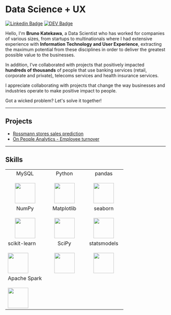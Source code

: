 # Data Science + UX

[![Linkedin Badge](https://img.shields.io/badge/-brunokatekawa-blue?style=flat-square&logo=Linkedin&logoColor=white&link=https://www.linkedin.com/in/brunokatekawa/)](https://www.linkedin.com/in/brunokatekawa/) [![DEV Badge](https://img.shields.io/badge/-Portfolio-000?style=flat-square&logo=dev.to&logoColor=white&link=https://brunokatekawa.github.io/ds_portfolio/)](https://brunokatekawa.github.io/ds_portfolio/)

Hello, I'm **Bruno Katekawa**, a Data Scientist who has worked for companies of various sizes, from startups to multinationals where I had extensive experience with **Information Technology and User Experience**, extracting the maximum potential from these disciplines in order to deliver the greatest possible value to the businesses.

In addition, I’ve collaborated with projects that positively impacted **hundreds of thousands** of people that use banking services (retail, corporate and private), telecoms services and health insurance services.

I appreciate collaborating with projects that change the way businesses and industries operate to make positive impact to people.

Got a wicked problem? Let's solve it together!

---

## Projects

- [Rossmann stores sales prediction](https://github.com/brunokatekawa/RossmannSales)
- [On People Analytics - Employee turnover](https://github.com/brunokatekawa/PeopleAnalytics_Turnover)

---

## Skills

<table>
  <tbody>
    <tr valign="top">
      <td width="33%" align="center">
        <span>MySQL</span><br><br>
        <img height="64px" src="https://cdn.svgporn.com/logos/mysql.svg">
      </td>
      <td width="33%" align="center">
        <span>Python</span><br><br>
        <img height="64px" src="https://cdn.svgporn.com/logos/python.svg">
      </td>
      <td width="33%" align="center">
        <span>pandas</span><br><br>
        <img height="64px" src="https://pandas.pydata.org/static/img/pandas.svg">
      </td>
    </tr>
    <tr valign="top">
      <td width="33%" align="center">
        <span>NumPy</span><br><br>
        <img height="64px" src="https://numpy.org/images/logos/numpy.svg">
      </td>
      <td width="33%" align="center">
        <span>Matplotlib</span><br><br>
        <img height="64px" src="https://matplotlib.org/_images/sphx_glr_logos2_001.png">
      </td>
      <td width="33%" align="center">
        <span>seaborn</span><br><br>
        <img height="64px" src="https://seaborn.pydata.org/_images/introduction_29_0.png">
      </td>
    <tr valign="top">
      <td width="33%" align="cßßenter">
        <span>scikit-learn</span><br><br>
        <img height="64px" src="https://scikit-learn.org/stable/_images/scikit-learn-logo-notext.png">
      </td>
      <td width="33%" align="center">
        <span>SciPy</span><br><br>
        <img height="64px" src="https://bids.berkeley.edu/sites/default/files/styles/450x254/public/projects/scipy_logo_450x254.png?itok=kcdZBxrP">
      </td>
      <td width="33%" align="center">
        <span>statsmodels</span><br><br>
        <img height="64px" src="https://www.statsmodels.org/stable/_images/statsmodels-logo-v2.svg">
      </td>
    </tr>
    <tr valign="top">
      <td width="33%" align="cßßenter">
        <span>Apache Spark</span><br><br>
        <img height="64px" src="https://spark.apache.org/images/spark-logo-trademark.png">
      </td>
    </tr>
  </tbody>
</table>
